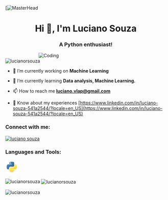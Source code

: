 [![MasterHead](https://www.google.com/imgres?imgurl=https%3A%2F%2Fimg.freepik.com%2Fpremium-vector%2Fweb-development-coding-programming-futuristic-banner-computer-code-laptop_3482-5582.jpg&imgrefurl=https%3A%2F%2Fwww.freepik.com%2Fpremium-vector%2Fweb-development-coding-programming-futuristic-banner-computer-code-laptop_18719376.htm&tbnid=c98_9-zYGce4NM&vet=12ahUKEwiEmfrP3638AhXcUqQEHdqhAVwQMygHegUIARDfAQ..i&docid=x3iYklNU7zjihM&w=626&h=326&q=coding%20banner%20images&ved=2ahUKEwiEmfrP3638AhXcUqQEHdqhAVwQMygHegUIARDfAQ)
<h1 align="center">Hi 👋, I'm Luciano Souza</h1>
<h3 align="center">A Python enthusiast!</h3>
<img align="right" alt="Coding" width="400" src="https://cdn.dribbble.com/users/116207..."

<p align="left"> <img src="https://komarev.com/ghpvc/?username=lucianorsouza&label=Profile%20views&color=0e75b6&style=flat" alt="lucianorsouza" /> </p>

- 🔭 I’m currently working on **Machine Learning**

- 🌱 I’m currently learning **Data analysis, Machine Learning.**

- 📫 How to reach me **luciano.vlap@gmail.com**

- 📄 Know about my experiences [https://www.linkedin.com/in/luciano-souza-541a2544/?locale=en_US](https://www.linkedin.com/in/luciano-souza-541a2544/?locale=en_US)

<h3 align="left">Connect with me:</h3>
<p align="left">
<a href="https://linkedin.com/in/luciano souza" target="blank"><img align="center" src="https://raw.githubusercontent.com/rahuldkjain/github-profile-readme-generator/master/src/images/icons/Social/linked-in-alt.svg" alt="luciano souza" height="30" width="40" /></a>
</p>

<h3 align="left">Languages and Tools:</h3>
<p align="left"> <a href="https://www.python.org" target="_blank" rel="noreferrer"> <img src="https://raw.githubusercontent.com/devicons/devicon/master/icons/python/python-original.svg" alt="python" width="40" height="40"/> </a> </p>

<p><img align="left" src="https://github-readme-stats.vercel.app/api/top-langs?username=lucianorsouza&show_icons=true&locale=en&layout=compact" alt="lucianorsouza" /></p>

<p>&nbsp;<img align="center" src="https://github-readme-stats.vercel.app/api?username=lucianorsouza&show_icons=true&locale=en" alt="lucianorsouza" /></p>

<p><img align="center" src="https://github-readme-streak-stats.herokuapp.com/?user=lucianorsouza&" alt="lucianorsouza" /></p>
